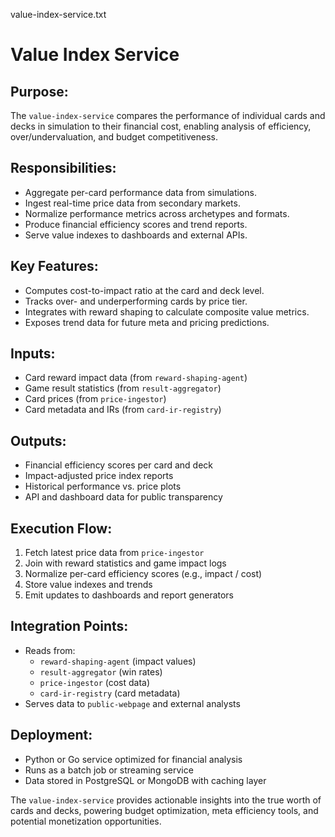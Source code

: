 value-index-service.txt

Value Index Service
===================

Purpose:
--------
The `value-index-service` compares the performance of individual cards and decks in simulation to their financial cost, enabling analysis of efficiency, over/undervaluation, and budget competitiveness.

Responsibilities:
-----------------
- Aggregate per-card performance data from simulations.
- Ingest real-time price data from secondary markets.
- Normalize performance metrics across archetypes and formats.
- Produce financial efficiency scores and trend reports.
- Serve value indexes to dashboards and external APIs.

Key Features:
-------------
- Computes cost-to-impact ratio at the card and deck level.
- Tracks over- and underperforming cards by price tier.
- Integrates with reward shaping to calculate composite value metrics.
- Exposes trend data for future meta and pricing predictions.

Inputs:
-------
- Card reward impact data (from `reward-shaping-agent`)
- Game result statistics (from `result-aggregator`)
- Card prices (from `price-ingestor`)
- Card metadata and IRs (from `card-ir-registry`)

Outputs:
--------
- Financial efficiency scores per card and deck
- Impact-adjusted price index reports
- Historical performance vs. price plots
- API and dashboard data for public transparency

Execution Flow:
---------------
1. Fetch latest price data from `price-ingestor`
2. Join with reward statistics and game impact logs
3. Normalize per-card efficiency scores (e.g., impact / cost)
4. Store value indexes and trends
5. Emit updates to dashboards and report generators

Integration Points:
-------------------
- Reads from:
   - `reward-shaping-agent` (impact values)
   - `result-aggregator` (win rates)
   - `price-ingestor` (cost data)
   - `card-ir-registry` (card metadata)
- Serves data to `public-webpage` and external analysts

Deployment:
-----------
- Python or Go service optimized for financial analysis
- Runs as a batch job or streaming service
- Data stored in PostgreSQL or MongoDB with caching layer

The `value-index-service` provides actionable insights into the true worth of cards and decks, powering budget optimization, meta efficiency tools, and potential monetization opportunities.
